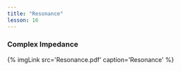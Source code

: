 ```yaml
---
title: "Resonance"
lesson: 16
---
```


### Complex Impedance
<div class='flex'>
	{% imgLink src='Resonance.pdf' caption='Resonance' %}
</div>
